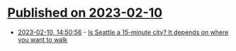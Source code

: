 # [Published on 2023-02-10](index.md)

* [2023-02-10, 14:50:56](https://news.ycombinator.com/item?id=34740360) - [Is Seattle a 15-minute city? It depends on where you want to walk](https://nathenry.com/writing/2023-02-07-seattle-walkability.html)
